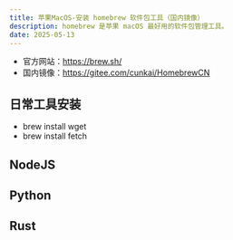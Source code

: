 ```yaml
---
title: 苹果MacOS-安装 homebrew 软件包工具（国内镜像）
description: homebrew 是苹果 macOS 最好用的软件包管理工具。
date: 2025-05-13
---
```


- 官方网站：https://brew.sh/
- 国内镜像：https://gitee.com/cunkai/HomebrewCN

## 日常工具安装

- brew install wget
- brew install fetch

## NodeJS

## Python

## Rust
